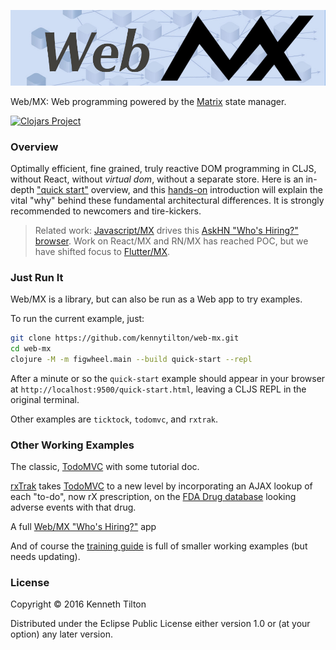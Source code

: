 ![Web MX](images/web-mx-chain-dag.jpg)

Web/MX: Web programming powered by the [Matrix](https://github.com/kennytilton/matrix/blob/main/cljc/matrix/README.md) state manager.

[![Clojars Project](https://img.shields.io/clojars/v/com.tiltontec/web-mx.svg)](https://clojars.org/com.tiltontec/web-mx)

### Overview

Optimally efficient, fine grained, truly reactive DOM programming in CLJS, without React, without _virtual dom_, without a separate store. Here is an in-depth ["quick start"](https://kennytilton.github.io/web-mx-quickstart/#/) overview, and this [hands-on](https://github.com/kennytilton/web-mx/blob/main/doc/intro-clock.md) introduction will explain the vital "why" behind these fundamental architectural differences. It is strongly recommended to newcomers and tire-kickers.

> Related work: [Javascript/MX](https://github.com/kennytilton/matrix/tree/main/js/matrix) drives this [AskHN "Who's Hiring?" browser](https://kennytilton.github.io/whoishiring/). Work on React/MX and RN/MX has reached POC, but we have shifted focus to [Flutter/MX](https://github.com/kennytilton/flutter-mx/blob/main/README.md). 

### Just Run It

Web/MX is a library, but can also be run as a Web app to try examples.

To run the current example, just:
```bash
git clone https://github.com/kennytilton/web-mx.git
cd web-mx
clojure -M -m figwheel.main --build quick-start --repl
```
After a minute or so the `quick-start` example should appear in your browser at `http://localhost:9500/quick-start.html`, leaving a CLJS REPL in the original terminal.

Other examples are `ticktock`, `todomvc`, and `rxtrak`.

### Other Working Examples
The classic, [TodoMVC](https://github.com/kennytilton/mxtodomvc) with some tutorial doc.

[rxTrak](https://github.com/kennytilton/matrix/tree/master/cljc/rxtrak) takes [TodoMVC](https://todomvc.com/) to a new level by incorporating an AJAX lookup of each "to-do", now rX prescription, on the [FDA Drug database](https://open.fda.gov/apis/) looking adverse events with that drug. 

A full [Web/MX "Who's Hiring?"](https://github.com/kennytilton/matrix/tree/main/cljc/whoshiring) app

And of course the [training guide](https://github.com/kennytilton/mxweb-trainer/wiki) is full of smaller working examples (but needs updating).

### License

Copyright © 2016 Kenneth Tilton

Distributed under the Eclipse Public License either version 1.0 or (at your option) any later version.
